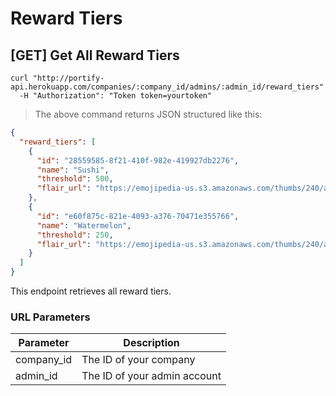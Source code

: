 # Reward Tiers

## [GET] Get All Reward Tiers

```shell
curl "http://portify-api.herokuapp.com/companies/:company_id/admins/:admin_id/reward_tiers"
  -H "Authorization": "Token token=yourtoken"
```

> The above command returns JSON structured like this:

```json
{
  "reward_tiers": [
    {
      "id": "28559585-8f21-410f-982e-419927db2276",
      "name": "Sushi",
      "threshold": 500,
      "flair_url": "https://emojipedia-us.s3.amazonaws.com/thumbs/240/apple/118/sushi_1f363.png"
    },
    {
      "id": "e60f875c-821e-4093-a376-70471e355766",
      "name": "Watermelon",
      "threshold": 250,
      "flair_url": "https://emojipedia-us.s3.amazonaws.com/thumbs/240/apple/118/watermelon_1f363.png"
    }
  ]
}
```

This endpoint retrieves all reward tiers.

### URL Parameters

Parameter | Description
--------- | -----------
company_id | The ID of your company
admin_id | The ID of your admin account